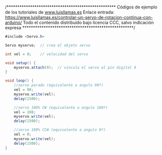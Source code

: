/***************************************************
Códigos de ejemplo de los tutoriales de www.luisllamas.es
Enlace entrada: https://www.luisllamas.es/controlar-un-servo-de-rotacion-continua-con-arduino/
Todo el contenido distribuido bajo licencia CCC, salvo indicación expresa
****************************************************/

```csharp
#include <Servo.h>

Servo myservo;  // crea el objeto servo

int vel = 0;    // velocidad del servo

void setup() {
	myservo.attach(9);  // vincula el servo al pin digital 9
}

void loop() {
	//servo parado (equivalente a angulo 90º)
	vel = 90;
	myservo.write(vel);              
	delay(1500);    

	//servo 100% CW (equivalente a angulo 180º)
	vel = 180;
	myservo.write(vel);              
	delay(1500); 

	//servo 100% CCW (equivalente a angulo 0º)
	vel = 0;
	myservo.write(vel);              
	delay(1500); 
}
```